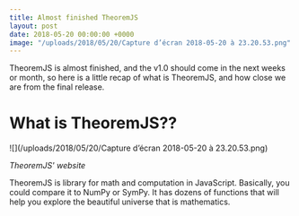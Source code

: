 ```yaml
---
title: Almost finished TheoremJS
layout: post
date: 2018-05-20 00:00:00 +0000
image: "/uploads/2018/05/20/Capture d’écran 2018-05-20 à 23.20.53.png"
---
```

TheoremJS is almost finished, and the v1.0 should come in the next weeks or month, so here is a little recap of what is TheoremJS, and how close we are from the final release.

# What is TheoremJS??

![](/uploads/2018/05/20/Capture d’écran 2018-05-20 à 23.20.53.png)

_TheoremJS' website_

TheoremJS is library for math and computation in JavaScript. Basically, you could compare it to NumPy or SymPy. It has dozens of functions that will help you explore the beautiful universe that is mathematics.